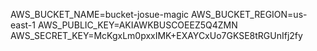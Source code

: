 AWS_BUCKET_NAME=bucket-josue-magic
AWS_BUCKET_REGION=us-east-1
AWS_PUBLIC_KEY=AKIAWKBUSCOEEZ5Q4ZMN
AWS_SECRET_KEY=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